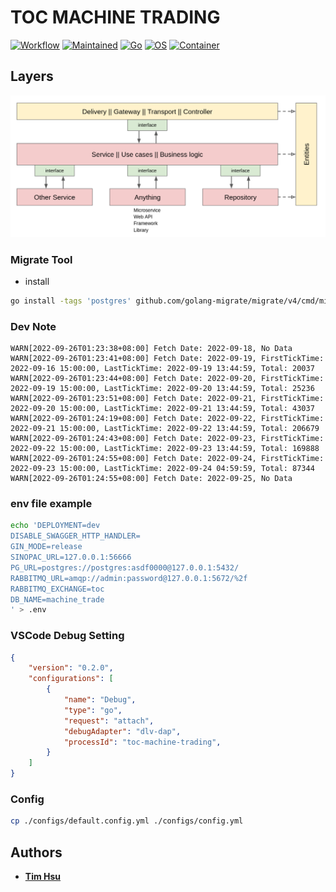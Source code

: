 # TOC MACHINE TRADING

[![Workflow](https://github.com/ToC-Taiwan/toc-machine-trading/actions/workflows/main.yml/badge.svg)](https://github.com/ToC-Taiwan/toc-machine-trading/actions/workflows/main.yml)
[![Maintained](https://img.shields.io/badge/Maintained-yes-green)](https://github.com/ToC-Taiwan/toc-sinopac-python)
[![Go](https://img.shields.io/badge/Go-1.19.3-blue?logo=go&logoColor=blue)](https://golang.org)
[![OS](https://img.shields.io/badge/OS-Linux-orange?logo=linux&logoColor=orange)](https://www.linux.org/)
[![Container](https://img.shields.io/badge/Container-Docker-blue?logo=docker&logoColor=blue)](https://www.docker.com/)

## Layers

![Example](docs/img/layers.png)

### Migrate Tool

- install

```sh
go install -tags 'postgres' github.com/golang-migrate/migrate/v4/cmd/migrate@latest
```

### Dev Note

```log
WARN[2022-09-26T01:23:38+08:00] Fetch Date: 2022-09-18, No Data
WARN[2022-09-26T01:23:41+08:00] Fetch Date: 2022-09-19, FirstTickTime: 2022-09-16 15:00:00, LastTickTime: 2022-09-19 13:44:59, Total: 20037
WARN[2022-09-26T01:23:44+08:00] Fetch Date: 2022-09-20, FirstTickTime: 2022-09-19 15:00:00, LastTickTime: 2022-09-20 13:44:59, Total: 25236
WARN[2022-09-26T01:23:51+08:00] Fetch Date: 2022-09-21, FirstTickTime: 2022-09-20 15:00:00, LastTickTime: 2022-09-21 13:44:59, Total: 43037
WARN[2022-09-26T01:24:19+08:00] Fetch Date: 2022-09-22, FirstTickTime: 2022-09-21 15:00:00, LastTickTime: 2022-09-22 13:44:59, Total: 206679
WARN[2022-09-26T01:24:43+08:00] Fetch Date: 2022-09-23, FirstTickTime: 2022-09-22 15:00:00, LastTickTime: 2022-09-23 13:44:59, Total: 169888
WARN[2022-09-26T01:24:55+08:00] Fetch Date: 2022-09-24, FirstTickTime: 2022-09-23 15:00:00, LastTickTime: 2022-09-24 04:59:59, Total: 87344
WARN[2022-09-26T01:24:55+08:00] Fetch Date: 2022-09-25, No Data
```

### env file example

```sh
echo 'DEPLOYMENT=dev
DISABLE_SWAGGER_HTTP_HANDLER=
GIN_MODE=release
SINOPAC_URL=127.0.0.1:56666
PG_URL=postgres://postgres:asdf0000@127.0.0.1:5432/
RABBITMQ_URL=amqp://admin:password@127.0.0.1:5672/%2f
RABBITMQ_EXCHANGE=toc
DB_NAME=machine_trade
' > .env
```

### VSCode Debug Setting

```json
{
    "version": "0.2.0",
    "configurations": [
        {
            "name": "Debug",
            "type": "go",
            "request": "attach",
            "debugAdapter": "dlv-dap",
            "processId": "toc-machine-trading",
        }
    ]
}
```

### Config

```sh
cp ./configs/default.config.yml ./configs/config.yml
```

## Authors

- [**Tim Hsu**](https://github.com/Chindada)
